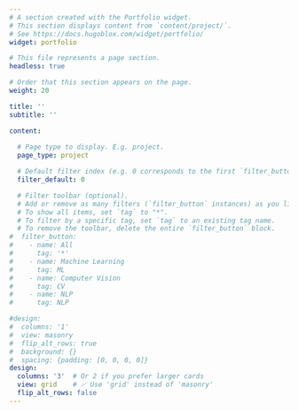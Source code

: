 ```yaml
---
# A section created with the Portfolio widget.
# This section displays content from `content/project/`.
# See https://docs.hugoblox.com/widget/portfolio/
widget: portfolio

# This file represents a page section.
headless: true

# Order that this section appears on the page.
weight: 20

title: ''
subtitle: ''

content:
  
  # Page type to display. E.g. project.
  page_type: project

  # Default filter index (e.g. 0 corresponds to the first `filter_button` instance below).
  filter_default: 0

  # Filter toolbar (optional).
  # Add or remove as many filters (`filter_button` instances) as you like.
  # To show all items, set `tag` to "*".
  # To filter by a specific tag, set `tag` to an existing tag name.
  # To remove the toolbar, delete the entire `filter_button` block.
#  filter_button:
#    - name: All
#      tag: '*'
#    - name: Machine Learning
#      tag: ML
#    - name: Computer Vision
#      tag: CV
#    - name: NLP
#      tag: NLP

#design:
#  columns: '1'
#  view: masonry
#  flip_alt_rows: true
#  background: {}
#  spacing: {padding: [0, 0, 0, 0]}
design:
  columns: '3'  # Or 2 if you prefer larger cards
  view: grid    # ✅ Use 'grid' instead of 'masonry'
  flip_alt_rows: false
---
```


